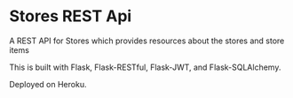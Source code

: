 # Stores REST Api

A REST API for Stores which provides resources about the stores and store items

This is built with Flask, Flask-RESTful, Flask-JWT, and Flask-SQLAlchemy.

Deployed on Heroku.
